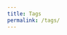 ```yaml
---
title: Tags
permalink: /tags/
---
```


<style>
  code {
    cursor: pointer;
  }
</style>

<div id="tagcloud">
</div>

<br/>

<div id="selectedtags"></div>
<br/>
<ul id="selectedurls"></ul>

<script>
  var tags = {
    {% assign firstTag = true %}
    {% for tag in site.tags %}
        {% if firstTag == false %},{% endif %}
        {% assign firstTag = false %}
        "{{tag[0]}}": {
          selected: false,
          pages: [
            {% assign firstPage = true %}
            {% for post in tag[1] %}
              {% if firstPage == false %},{% endif %}
              {% assign firstPage = false %}
              {
                url: "{{post.url}}",
                title: "{{post.title}}"
              }
            {% endfor %}
          ]
        }
    {% endfor %}
  };

  /* from the URL */
  try {
    var selectedTags = new URL(location).searchParams.get("id").split(",");
    for(selectedTag in selectedTags) {
      var tag = selectedTags[selectedTag]
      if (tag in tags) {
        tags[tag].selected = true
      }
    }
  } catch {

  }

  renderTags();

  function renderTags() {
    showTags();
    showUrls();
  }
  
  function tagClicked(tag) {
    tag = tags[tag]
    tag.selected = !tag.selected;
    renderTags();
  }

  function showUrls() {

    let selTags = [];
    let urls = new Set();

    var selectedtags = document.getElementById("selectedtags");
    selectedtags.innerHTML = "";
    var selectedurls = document.getElementById("selectedurls");
    selectedurls.innerHTML = "";

    var firstTag = true;
    for(tagName in tags) {
      var tag = tags[tagName]
      if(tag.selected) {
        selectedtags.innerHTML += `<code style="background-color: lightgreen">${tagName}</code>`;
        if(firstTag) {
          for (i in tag.pages) 
            urls.add(tag.pages[i])
          firstTag = false;
        } else {
          urls = new Set(tag.pages.filter(
            function (u) {
              var ua = [...urls];
              for(ou in ua) {
                if(ua[ou].url == u.url)
                  return true;
              }
            }
          ));
        }
      }
    }

    urls.forEach(u => selectedurls.innerHTML += `<li><a href="${u.url}">${u.title}</a></li>`)
  }

  /* show tag cloud */
  function showTags() {
    document.getElementById("tagcloud").innerHTML = "";
    for(tag in tags) {
      var pages = tags[tag].pages;
      document.getElementById("tagcloud").innerHTML += `
        <code style="background-color: ${tags[tag].selected ? "skyblue": "defcol"}; font-size: ${12 + 4 * pages.length}px;" title="${pages.length} post${pages.length > 1 ? "s":""}" onclick="tagClicked('${tag}')">${tag}</code>
      `;
    }
  }

</script>
